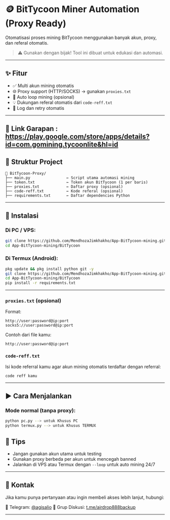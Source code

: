
# 🪙 BitTycoon Miner Automation (Proxy Ready)

Otomatisasi proses mining BitTycoon menggunakan banyak akun, proxy, dan referal otomatis.

> ⚠️ Gunakan dengan bijak! Tool ini dibuat untuk edukasi dan automasi. 
---

## ✨ Fitur

- ✅ Multi akun mining otomatis
- 🌐 Proxy support (HTTP/SOCKS) → gunakan `proxies.txt`
- 🔁 Auto loop mining (opsional)
- 💡 Dukungan referal otomatis dari `code-reff.txt`
- 📜 Log dan retry otomatis

---

## 🧾 Link Garapan : https://play.google.com/store/apps/details?id=com.gomining.tycoonlite&hl=id

## 📂 Struktur Project

```
📁 BitTycoon-Proxy/
├── main.py                ← Script utama automasi mining
├── token.txt              ← Token akun BitTycoon (1 per baris)
├── proxies.txt            ← Daftar proxy (opsional)
├── code-reff.txt          ← Kode referal (opsional)
├── requirements.txt       ← Daftar dependencies Python
```

---

## 🔧 Instalasi

### Di PC / VPS:
```bash
git clone https://github.com/MendhozaJimkhakho/App-BitTycoon-mining.git
cd App-BitTycoon-mining/BitTycoon
```

### Di Termux (Android):
```bash
pkg update && pkg install python git -y
git clone https://github.com/MendhozaJimkhakho/App-BitTycoon-mining.git
cd App-BitTycoon-mining/BitTycoon
pip install -r requirements.txt
```

---

### `proxies.txt` (opsional)
Format:
```
http://user:password@ip:port
socks5://user:password@ip:port
```

Contoh dari file kamu:
```text
http://user:password@ip:port
```

### `code-reff.txt`
Isi kode referral kamu agar akun mining otomatis terdaftar dengan referral:
```text
code reff kamu
```

---

## ▶️ Cara Menjalankan

### Mode normal (tanpa proxy):
```bash
python pc.py --> untuk Khusus PC
python termux.py --> untuk Khusus TERMUX
```

## 📌 Tips

- Jangan gunakan akun utama untuk testing
- Gunakan proxy berbeda per akun untuk mencegah banned
- Jalankan di VPS atau Termux dengan `--loop` untuk auto mining 24/7

---

## 🙋 Kontak

Jika kamu punya pertanyaan atau ingin membeli akses lebih lanjut, hubungi:

📩 Telegram: [@agisalio](https://t.me/agisalio)
📣 Grup Diskusi: [t.me/airdrop888backup](https://t.me/airdrop888backup)

---
